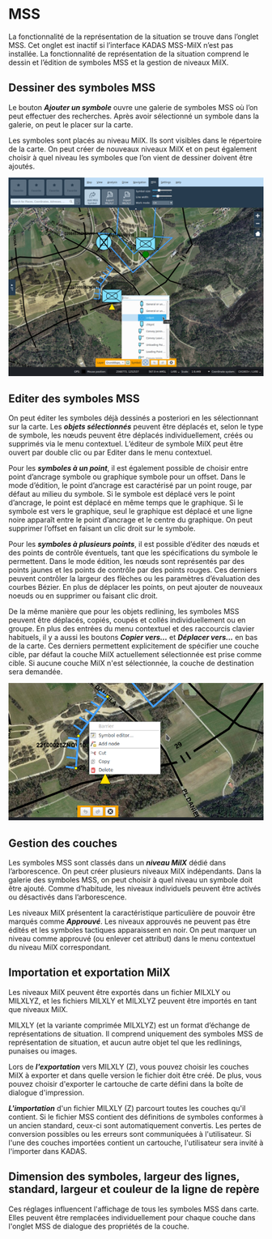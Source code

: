 # MSS

La fonctionnalité de la représentation de la situation se trouve dans l’onglet MSS. Cet onglet est inactif si l’interface KADAS MSS-MilX n’est pas installée. La fonctionnalité de représentation de la situation comprend le dessin et l’édition de symboles MSS et la gestion de niveaux MilX.

## <a name="sec0"></a>Dessiner des symboles MSS

Le bouton **_Ajouter un symbole_** ouvre une galerie de symboles MSS où l’on peut effectuer des recherches. Après avoir sélectionné un symbole dans la galerie, on peut le placer sur la carte.

Les symboles sont placés au niveau MilX. Ils sont visibles dans le répertoire de la carte. On peut créer de nouveaux niveaux MilX et on peut également choisir à quel niveau les symboles que l’on vient de dessiner doivent être ajoutés.

<img src="../../media/image10.png" />

## <a name="sec1"></a>Editer des symboles MSS

On peut éditer les symboles déjà dessinés a posteriori en les sélectionnant sur la carte. Les **_objets sélectionnés_** peuvent être déplacés et, selon le type de symbole, les nœuds peuvent être déplacés individuellement, créés ou supprimés via le menu contextuel. L’éditeur de symbole MilX peut être ouvert par double clic ou par Editer dans le menu contextuel.

Pour les **_symboles à un point_**, il est également possible de choisir entre point d’ancrage symbole ou graphique symbole pour un offset. Dans le mode d’édition, le point d’ancrage est caractérisé par un point rouge, par défaut au milieu du symbole. Si le symbole est déplacé vers le point d’ancrage, le point est déplacé en même temps que le graphique. Si le symbole est vers le graphique, seul le graphique est déplacé et une ligne noire apparaît entre le point d’ancrage et le centre du graphique. On peut supprimer l’offset en faisant un clic droit sur le symbole.

Pour les **_symboles à plusieurs points_**, il est possible d’éditer des nœuds et des points de contrôle éventuels, tant que les spécifications du symbole le permettent. Dans le mode édition, les nœuds sont représentés par des points jaunes et les points de contrôle par des points rouges. Ces derniers peuvent contrôler la largeur des flèches ou les paramètres d’évaluation des courbes Bézier. En plus de déplacer les points, on peut ajouter de nouveaux noeuds ou en supprimer ou faisant clic droit.

De la même manière que pour les objets redlining, les symboles MSS peuvent être déplacés, copiés, coupés et collés individuellement ou en groupe. En plus des entrées du menu contextuel et des raccourcis clavier habituels, il y a aussi les boutons **_Copier vers..._** et **_Déplacer vers..._** en bas de la carte. Ces derniers permettent explicitement de spécifier une couche cible, par défaut la couche MilX actuellement sélectionnée est prise comme cible. Si aucune couche MilX n'est sélectionnée, la couche de destination sera demandée.

<img src="../../media/image11.png" />

## <a name="sec2"></a>Gestion des couches

Les symboles MSS sont classés dans un **_niveau MilX_** dédié dans l’arborescence. On peut créer plusieurs niveaux MilX indépendants. Dans la galerie des symboles MSS, on peut choisir à quel niveau un symbole doit être ajouté. Comme d’habitude, les niveaux individuels peuvent être activés ou désactivés dans l’arborescence.

Les niveaux MilX présentent la caractéristique particulière de pouvoir être marqués comme **_Approuvé_**. Les niveaux approuvés ne peuvent pas être édités et les symboles tactiques apparaissent en noir. On peut marquer un niveau comme approuvé (ou enlever cet attribut) dans le menu contextuel du niveau MilX correspondant.


## <a name="sec3"></a>Importation et exportation MilX

Les niveaux MilX peuvent être exportés dans un fichier MILXLY ou MILXLYZ, et les fichiers MILXLY et MILXLYZ peuvent être importés en tant que niveaux MilX. 

MILXLY (et la variante comprimée MILXLYZ) est un format d’échange de représentations de situation. Il comprend uniquement des symboles MSS de représentation de situation, et aucun autre objet tel que les redlinings, punaises ou images.

Lors de **_l'exportation_** vers MILXLY (Z), vous pouvez choisir les couches MilX à exporter et dans quelle version le fichier doit être créé. De plus, vous pouvez choisir d'exporter le cartouche de carte défini dans la boîte de dialogue d'impression.

**_L'importation_** d'un fichier MILXLY (Z) parcourt toutes les couches qu'il contient. Si le fichier MSS contient des définitions de symboles conformes à un ancien standard, ceux-ci sont automatiquement convertis. Les pertes de conversion possibles ou les erreurs sont communiquées à l'utilisateur. Si l'une des couches importées contient un cartouche, l'utilisateur sera invité à l'importer dans KADAS.

## <a name="sec5"></a>Dimension des symboles, largeur des lignes, standard, largeur et couleur de la ligne de repère

Ces réglages influencent l'affichage de tous les symboles MSS dans carte. Elles peuvent être remplacées individuellement pour chaque couche dans l'onglet MSS de dialogue des propriétés de la couche.

